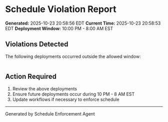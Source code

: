 # Schedule Violation Report

**Generated:** 2025-10-23 20:58:56 EDT
**Current Time:** 2025-10-23 20:58:53 EDT
**Deployment Window:** 10:00 PM - 8:00 AM EST

## Violations Detected

The following deployments occurred outside the allowed window:

```

```

## Action Required

1. Review the above deployments
2. Ensure future deployments occur during 10 PM - 8 AM EST
3. Update workflows if necessary to enforce schedule

---

Generated by Schedule Enforcement Agent
